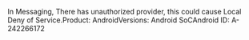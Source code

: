 In Messaging, There has unauthorized provider, this could cause Local Deny of Service.Product: AndroidVersions: Android SoCAndroid ID: A-242266172